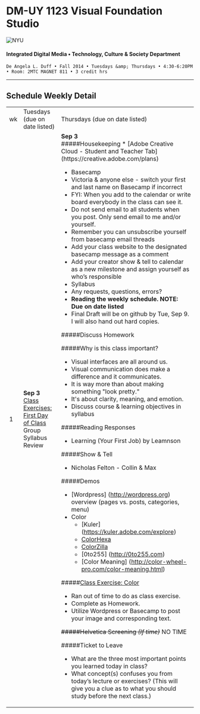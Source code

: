 # DM-UY 1123 Visual Foundation Studio

![NYU](http://ws2.polishedsolid.com/de/nyu_soe_logo.png)
#### Integrated Digital Media • Technology, Culture &amp; Society Department

    De Angela L. Duff • Fall 2014 • Tuesdays &amp; Thursdays • 4:30-6:20PM • Room: 2MTC MAGNET 811 • 3 credit hrs

---

## Schedule Weekly Detail

<table>
<tr>
<td>wk</td>
<td>Tuesdays (due on date listed)</td>
<td>Thursdays (due on date listed)</td>
</tr>
<tr>
<td>1</td>
<td><strong>Sep 3</strong><br>
<a href="class_exercises/dm3193_class_exercise_first_day">Class Exercises: First Day of Class</a><br>Group Syllabus Review</td>
<td><strong>Sep 3</strong><br>
#####Housekeeping
* [Adobe Creative Cloud - Student and Teacher Tab] (https://creative.adobe.com/plans)

* Basecamp
 * Victoria &amp; anyone else - switch your first and last name on Basecamp if incorrect
 * FYI: When you add to the calendar or write board everybody in the class can see it.
 * Do not send email to all students when you post. Only send email to me and/or yourself.
 * Remember you can unsubscribe yourself from basecamp email threads 
 * Add your class website to the designated basecamp message as a comment
 * Add your creator show &amp; tell to calendar as a new milestone and assign yourself as who’s responsible
* Syllabus
 * Any requests, questions, errors?
 * **Reading the weekly schedule. NOTE: Due on date listed**
 * Final Draft will be on github by Tue, Sep 9. I will also hand out hard copies.


#####Discuss Homework


#####Why is this class important?
* Visual interfaces are all around us. 
* Visual communication does make a difference and it communicates.
* It is way more than about making something "look pretty."
* It's about clarity, meaning, and emotion.
* Discuss course &amp; learning objectives in syllabus


#####Reading Responses
* Learning (Your First Job) by Leamnson


#####Show &amp; Tell
* Nicholas Felton - Collin &amp; Max


#####Demos
* [Wordpress] (http://wordpress.org) overview (pages vs. posts, categories, menu)
* Color
  * [Kuler] (https://kuler.adobe.com/explore)
  * [ColorHexa](http://www.colorhexa.com)
  * [ColorZilla](http://www.colorzilla.com)
  * [0to255] (http://0to255.com)
  * [Color Meaning] (http://color-wheel-pro.com/color-meaning.html)
 

#####<a href="../class_exercises/dm3193_class_exercise_color.md">Class Exercise: Color</a>
* Ran out of time to do as class exercise. 
* Complete as Homework.
* Utilize Wordpress or Basecamp to post your image and corresponding text.


~~#####Helvetica Screening *(If time)*~~ NO TIME

#####Ticket to Leave
* What are the three most important points you learned today in class? 
* What concept(s) confuses you from today’s lecture or exercises? (This will give you a clue as to what you should study before the next class.)</td>
</tr>
</table>









